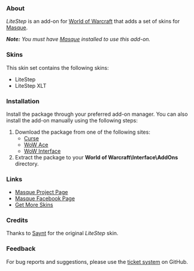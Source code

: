 ### About ###

_LiteStep_ is an add-on for [World of Warcraft](https://worldofwarcraft.com "World of Warcraft Website") that adds a set of skins for [Masque][].

_**Note:** You must have [Masque][] installed to use this add-on._

### Skins ###

This skin set contains the following skins:

- LiteStep
- LiteStep XLT

### Installation ###

Install the package through your preferred add-on manager. You can also install the add-on manually using the following steps:

1. Download the package from one of the following sites:
    - [Curse](https://mods.curse.com/addons/wow/masque-litestep "Download from Curse")
    - [WoW Ace](https://www.wowace.com/projects/masque-litestep "Download from WoW Ace")
    - [WoW Interface](http://www.wowinterface.com/downloads/info8882 "Download from WoW Interface")
2. Extract the package to your **World of Warcraft\Interface\AddOns** directory.

### Links ###

- [Masque Project Page][Masque]
- [Masque Facebook Page](https://www.facebook.com/masqueui "Masque on Facebook")
- [Get More Skins](https://github.com/stormfx/masque/wiki/skin-list "Masque Skin List")

### Credits ###

Thanks to [Saynt](https://www.wowace.com/members/saynt2) for the original _LiteStep_ skin.

### Feedback ###

For bug reports and suggestions, please use the [ticket system](https://github.com/stormfx/masque_litestep/issues) on GitHub.

[Masque]: https://www.wowace.com/projects/masque (Masque Project Page)

